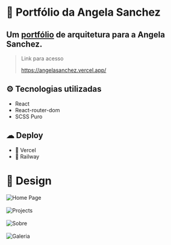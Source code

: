 # 🤍 Portfólio da Angela Sanchez 
Um [portfólio](https://angelasanchez.vercel.app/) de arquitetura para a Angela Sanchez.
---
> Link para acesso
> 
> https://angelasanchez.vercel.app/

## ⚙ Tecnologias utilizadas
- React
- React-router-dom
- SCSS Puro

## ☁ Deploy
- 🔺 Vercel   
- 🚄 Railway  

# 🎨 Design
![Home Page](https://cdn.discordapp.com/attachments/810357545436315671/1085791523293106176/image.png "Home Page")
<br/>
<br/>
![Projects](https://cdn.discordapp.com/attachments/810357545436315671/1085791646173646919/image.png "Projects")
<br/>
<br/>
![Sobre](https://cdn.discordapp.com/attachments/810357545436315671/1085791698505965578/image.png "Sobre")
<br/>
<br/>
![Galeria](https://cdn.discordapp.com/attachments/810357545436315671/1085791746853699584/image.png "Galeria")
